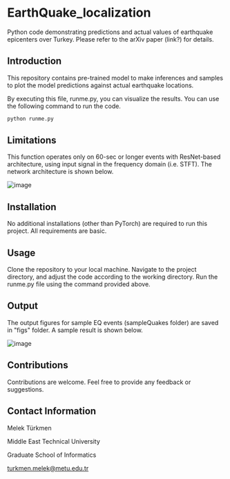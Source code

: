 # EarthQuake_localization
Python code demonstrating predictions and actual values of earthquake epicenters over Turkey. Please refer to the arXiv paper (link?) for details. 

## Introduction
This repository contains pre-trained model to make inferences and samples to plot the model predictions against actual earthquake locations. 

By executing this file, runme.py, you can visualize the results. You can use the following command to run the code. 
```bash
python runme.py
```

## Limitations
This function operates only on 60-sec or longer events with ResNet-based architecture, using input signal in the frequency domain (i.e. STFT). The network architecture is shown below.

![image](https://github.com/melekturkmen/EarthQuake_localization/assets/44256504/3fc19cbb-86f2-440a-8723-e56a3b3f8084)

## Installation
No additional installations (other than PyTorch) are required to run this project. All requirements are basic.

## Usage
Clone the repository to your local machine.
Navigate to the project directory, and adjust the code according to the working directory.
Run the runme.py file using the command provided above.

## Output

The output figures for sample EQ events (sampleQuakes folder) are saved in "figs" folder. A sample result is shown below. 

![image](https://github.com/melekturkmen/EarthQuake_localization/assets/44256504/65dfe388-ab14-46fb-a538-4b3f3a2e2b1d)


## Contributions
Contributions are welcome. Feel free to provide any feedback or suggestions.


## Contact Information
Melek Türkmen

Middle East Technical University

Graduate School of Informatics

turkmen.melek@metu.edu.tr
